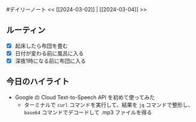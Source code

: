 #デイリーノート
<< [[2024-03-02]] | [[2024-03-04]] >>
## ルーティン
- [x] 起床したら布団を畳む
- [x] 日付が変わる前に風呂に入る
- [x] 深夜1時になる前に布団に入る
## 今日のハイライト
- Google の Cloud Text-to-Speech API を初めて使ってみた
	- ターミナルで `curl` コマンドを実行して、結果を `jq` コマンドで整形し、`base64` コマンドでデコードして .mp3 ファイルを得る
